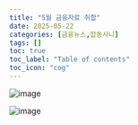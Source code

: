 ```yaml
---
title: "5월 금융자료 취합"
date: 2025-05-22
categories: [금융뉴스,잡동사니]
tags: []
toc: true
toc_label: "Table of contents"
toc_icon: "cog"
---
```


![image](https://github.com/user-attachments/assets/617b3b20-79dc-47f2-bc5c-dbc09bfb5a50)

![image](https://github.com/user-attachments/assets/d8255e4c-7d84-46e2-8cfe-dfd877fc5d73)

